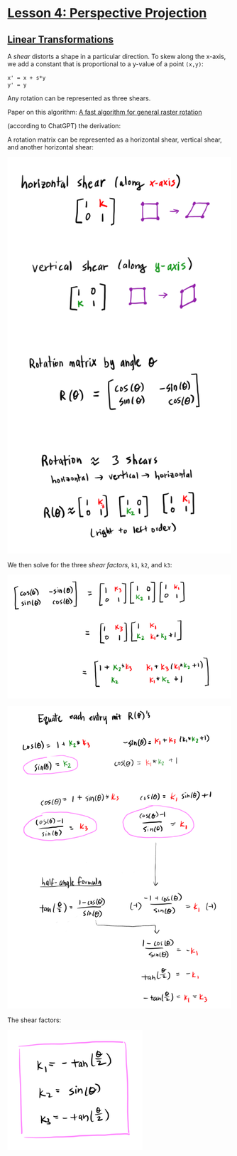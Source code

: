 # [Lesson 4: Perspective Projection](https://github.com/ssloy/tinyrenderer/wiki/Lesson-4:-Perspective-projection)

## [Linear Transformations](https://github.com/ssloy/tinyrenderer/wiki/Lesson-4:-Perspective-projection#linear-transformations)

A *shear* distorts a shape in a particular direction. To skew along the x-axis, we add a constant that is proportional to a y-value of a point `(x,y)`:
```
x' = x + s*y
y' = y
```

Any rotation can be represented as three shears.

Paper on this algorithm: [A fast algorithm for general raster rotation](http://graphicsinterface.org/wp-content/uploads/gi1986-15.pdf)

(according to ChatGPT) the derivation:

A rotation matrix can be represented as a horizontal shear, vertical shear, and another horizontal shear:

![Rotation as shears](images/rotation-as-shears.png)

We then solve for the three *shear factors*, `k1`, `k2`, and `k3`:

![3 shears matrix](images/three-shears-matrix.png)

![Equate shear entries](images/equate-shears-to-rotation-entries.png)

The shear factors:

![Shear factors](images/shear-factors.png)
